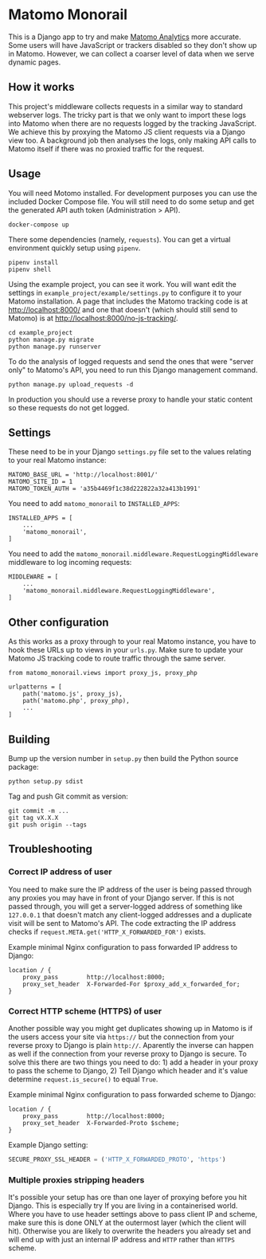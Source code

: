 # Matomo Monorail

This is a Django app to try and make [Matomo Analytics](https://matomo.org/) more accurate. Some users will have JavaScript or trackers disabled so they don't show up in Matomo. However, we can collect a coarser level of data when we serve dynamic pages.


## How it works

This project's middleware collects requests in a similar way to standard webserver logs. The tricky part is that we only want to import these logs into Matomo when there are no requests logged by the tracking JavaScript. We achieve this by proxying the Matomo JS client requests via a Django view too. A background job then analyses the logs, only making API calls to Matomo itself if there was no proxied traffic for the request.


## Usage

You will need Motomo installed. For development purposes you can use the included Docker Compose file. You will still need to do some setup and get the generated API auth token (Administration > API).

    docker-compose up

There some dependencies (namely, `requests`). You can get a virtual environment quickly setup using `pipenv`.

    pipenv install
    pipenv shell

Using the example project, you can see it work. You will want edit the settings in `example_project/example/settings.py` to configure it to your Matomo installation. A page that includes the Matomo tracking code is at [http://localhost:8000/](http://localhost:8000/) and one that doesn't (which should still send to Matomo) is at [http://localhost:8000/no-js-tracking/](http://localhost:8000/no-js-tracking/).

    cd example_project
    python manage.py migrate
    python manage.py runserver

To do the analysis of logged requests and send the ones that were "server only" to Matomo's API, you need to run this Django management command.

    python manage.py upload_requests -d

In production you should use a reverse proxy to handle your static content so these requests do not get logged.


## Settings

These need to be in your Django `settings.py` file set to the values relating to your real Matomo instance:

    MATOMO_BASE_URL = 'http://localhost:8001/'
    MATOMO_SITE_ID = 1
    MATOMO_TOKEN_AUTH = 'a35b4469f1c38d222822a32a413b1991'

You need to add `matomo_monorail` to `INSTALLED_APPS`:

    INSTALLED_APPS = [
        ...
        'matomo_monorail',
    ]

You need to add the `matomo_monorail.middleware.RequestLoggingMiddleware` middleware to log incoming requests:

    MIDDLEWARE = [
        ...
        'matomo_monorail.middleware.RequestLoggingMiddleware',
    ]


## Other configuration

As this works as a proxy through to your real Matomo instance, you have to hook these URLs up to views in your `urls.py`. Make sure to update your Matomo JS tracking code to route traffic through the same server.

    from matomo_monorail.views import proxy_js, proxy_php

    urlpatterns = [
        path('matomo.js', proxy_js),
        path('matomo.php', proxy_php),
        ...
    ]


## Building

Bump up the version number in `setup.py` then build the Python source package:

    python setup.py sdist

Tag and push Git commit as version:

    git commit -m ...
    git tag vX.X.X
    git push origin --tags


## Troubleshooting

### Correct IP address of user

You need to make sure the IP address of the user is being passed through any proxies you may have in front of your Django server. If this is not passed through, you will get a server-logged address of something like `127.0.0.1` that doesn't match any client-logged addresses and a duplicate visit will be sent to Matomo's API. The code extracting the IP address checks if `request.META.get('HTTP_X_FORWARDED_FOR')` exists.

Example minimal Nginx configuration to pass forwarded IP address to Django:

```
location / {
    proxy_pass        http://localhost:8000;
    proxy_set_header  X-Forwarded-For $proxy_add_x_forwarded_for;
}
```

### Correct HTTP scheme (HTTPS) of user

Another possible way you might get duplicates showing up in Matomo is if the users access your site via `https://` but the connection from your reverse proxy to Django is plain `http://`. Aparently the inverse can happen as well if the connection from your reverse proxy to Django is secure. To solve this there are two things you need to do: 1) add a header in your proxy to pass the scheme to Django, 2) Tell Django which header and it's value determine `request.is_secure()` to equal `True`.

Example minimal Nginx configuration to pass forwarded scheme to  Django:

```
location / {
    proxy_pass        http://localhost:8000;
    proxy_set_header  X-Forwarded-Proto $scheme;
}
```

Example Django setting:

``` python
SECURE_PROXY_SSL_HEADER = ('HTTP_X_FORWARDED_PROTO', 'https')
```

### Multiple proxies stripping headers

It's possible your setup has ore than one layer of proxying before you hit Django. This is especially try If you are living in a containerised world. Where you have to use header settings above to pass client IP and scheme, make sure this is done ONLY at the outermost layer (which the client will hit). Otherwise you are likely to overwrite the headers you already set and will end up with just an internal IP address and `HTTP` rather than `HTTPS` scheme.
